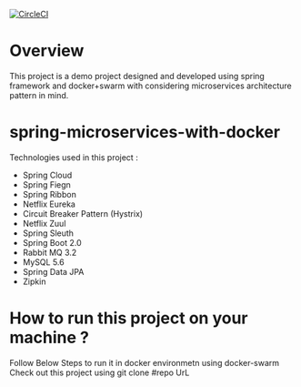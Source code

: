 [![CircleCI](https://circleci.com/gh/rajeevshukla/spring-microservices-with-docker/tree/master.svg?style=svg)](https://circleci.com/gh/rajeevshukla/spring-microservices-with-docker/tree/master)

# Overview 
This project is a demo project designed and developed using spring framework and docker+swarm with considering microservices architecture  pattern in mind. 

# spring-microservices-with-docker
  Technologies used in this project : <br>
 - Spring Cloud <br>
 - Spring Fiegn <br>
 - Spring Ribbon <br>
 - Netflix Eureka<br>
 - Circuit Breaker Pattern (Hystrix)<br>
 - Netflix Zuul <br>
 - Spring Sleuth<br>
 - Spring Boot 2.0 <br>
 - Rabbit MQ 3.2
 - MySQL 5.6
 - Spring Data JPA 
 - Zipkin
 
# How to run this project on your machine ? 
 Follow Below Steps to run it in docker environmetn using docker-swarm 
 Check out this project using git clone #repo UrL 
